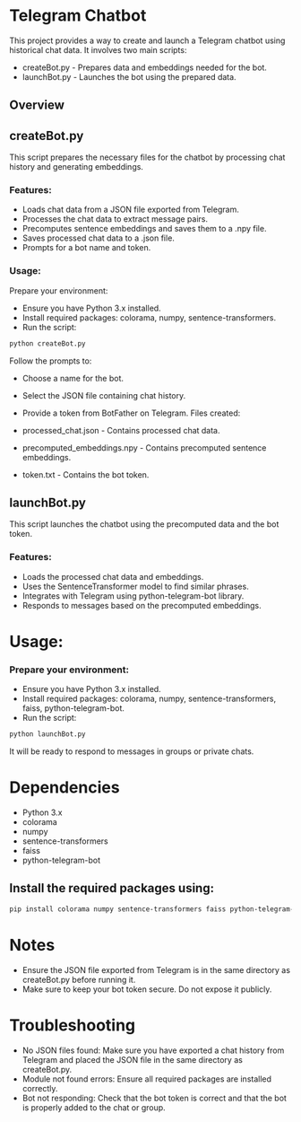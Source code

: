 # Telegram Chatbot

This project provides a way to create and launch a Telegram chatbot using historical chat data. It involves two main scripts:

- createBot.py - Prepares data and embeddings needed for the bot.
- launchBot.py - Launches the bot using the prepared data.

## Overview

## createBot.py

This script prepares the necessary files for the chatbot by processing chat history and generating embeddings.

### Features:

- Loads chat data from a JSON file exported from Telegram.
- Processes the chat data to extract message pairs.
- Precomputes sentence embeddings and saves them to a .npy file.
- Saves processed chat data to a .json file.
- Prompts for a bot name and token.

### Usage:

Prepare your environment:

- Ensure you have Python 3.x installed.
- Install required packages: colorama, numpy, sentence-transformers.
- Run the script:

```bash
python createBot.py
```

Follow the prompts to:

- Choose a name for the bot.
- Select the JSON file containing chat history.
- Provide a token from BotFather on Telegram.
Files created:

- processed_chat.json - Contains processed chat data.
- precomputed_embeddings.npy - Contains precomputed sentence embeddings.
- token.txt - Contains the bot token.

## launchBot.py

This script launches the chatbot using the precomputed data and the bot token.

### Features:

- Loads the processed chat data and embeddings.
- Uses the SentenceTransformer model to find similar phrases.
- Integrates with Telegram using python-telegram-bot library.
- Responds to messages based on the precomputed embeddings.

# Usage:
### Prepare your environment:

- Ensure you have Python 3.x installed.
- Install required packages: colorama, numpy, sentence-transformers, faiss, python-telegram-bot.
- Run the script:

```bash
python launchBot.py
```


It will be ready to respond to messages in groups or private chats.


# Dependencies

- Python 3.x
- colorama
- numpy
- sentence-transformers
- faiss
- python-telegram-bot
## Install the required packages using:

```bash
pip install colorama numpy sentence-transformers faiss python-telegram-bot
```

# Notes

- Ensure the JSON file exported from Telegram is in the same directory as createBot.py before running it.
- Make sure to keep your bot token secure. Do not expose it publicly.

# Troubleshooting

- No JSON files found: Make sure you have exported a chat history from Telegram and placed the JSON file in the same directory as createBot.py.
- Module not found errors: Ensure all required packages are installed correctly.
- Bot not responding: Check that the bot token is correct and that the bot is properly added to the chat or group.
